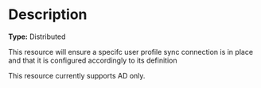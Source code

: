 # Description

**Type:** Distributed

This resource will ensure a specifc user profile sync connection
is in place and that it is configured accordingly to its definition

This resource currently supports AD only.
